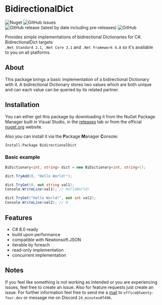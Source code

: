 # BidirectionalDict

![Nuget](https://img.shields.io/nuget/dt/BidirectionalDict) <img alt="GitHub issues" src="https://img.shields.io/github/issues-raw/TwentyFourMinutes/BidirectionalDict?style=flat-square"> <img alt="GitHub release (latest by date including pre-releases)" src="https://img.shields.io/github/v/release/TwentyFourMinutes/BidirectionalDict?include_prereleases&style=flat-square"> ![GitHub](https://img.shields.io/github/license/TwentyFourMinutes/BidirectionalDict?style=flat-square)

Provides simple implementations of bidirectional Dictionaries for C#. BidirectionalDict targets </br>
`.Net Standard 2.1`, `.Net Core 3.1` and `.Net Framework 4.8` so it's available to you on all platforms.

## About

This package brings a basic implementation of a bidirectional Dictionary with it. A bidirectional Dictionary stores two values which are both unique and can each value can be queried by its related partner. 

## Installation

You can either get this package by downloading it from the NuGet Package Manager built in Visual Studio, in the [releases](https://github.com/TwentyFourMinutes/BidirectionalDict/releases) tab or from the official [nuget.org](https://www.nuget.org/packages/BidirectionalDict) website. 

Also you can install it via the **P**ackage **M**anager **C**onsole:

```
Install-Package BidirectionalDict
```

### Basic example

```c#
BiDictionary<int, string> dict = new BiDictionary<int, string>();

dict.TryAdd(0, "Hello World!");

dict.TryGet(0, out string val1);
Console.WriteLine(val1); // HelloWorld!

dict.TryGet("Hello World!", out int val2);
Console.WriteLine(val2); // 0
```


## Features

- C# 8.0 ready
- build upon performance
- compatible with Newtonsoft.JSON
- iterable by foreach
- read-only implementation
- concurrent implementation

## Notes

If you feel like something is not working as intended or you are experiencing issues, feel free to create an issue. Also for feature requests just create an issue. For further information feel free to send me a [mail](mailto:office@twenty-four.dev) to `office@twenty-four.dev` or message me on Discord `24_minutes#7496`.
